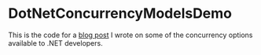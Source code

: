 # DotNetConcurrencyModelsDemo

This is the code for a [blog post](https://yoloprogramming.com/post/2016/12/19/different-concurrency-models-for-processing-workloads-available-to-net-developers) I wrote on some of the concurrency options available to .NET developers.
